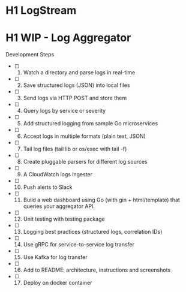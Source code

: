 # H1 LogStream
# H1 WIP - Log Aggregator

Development Steps
- [ ] 1. Watch a directory and parse logs in real-time
- [ ] 2. Save structured logs (JSON) into local files
- [ ] 3. Send logs via HTTP POST and store them
- [ ] 4. Query logs by service or severity
- [ ] 5. Add structured logging from sample Go microservices
- [ ] 6. Accept logs in multiple formats (plain text, JSON)
- [ ] 7. Tail log files (tail lib or os/exec with tail -f)
- [ ] 8. Create pluggable parsers for different log sources
- [ ] 9. A CloudWatch logs ingester
- [ ] 10. Push alerts to Slack
- [ ] 11. Build a web dashboard using Go (with gin + html/template) that queries your aggregator API.
- [ ] 12. Unit testing with testing package
- [ ] 13. Logging best practices (structured logs, correlation IDs)
- [ ] 14. Use gRPC for service-to-service log transfer
- [ ] 15. Use Kafka for log transfer
- [ ] 16. Add to README: architecture, instructions and screenshots
- [ ] 17. Deploy on docker container

